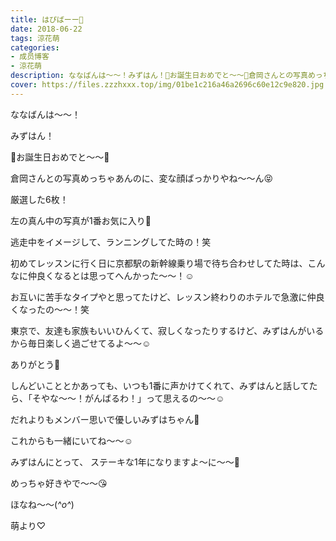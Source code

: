 ```yaml
---
title: はぴばーー🎂
date: 2018-06-22
tags: 涼花萌
categories: 
- 成员博客
- 涼花萌
description: ななばんは〜〜！みずはん！🎉お誕生日おめでと〜〜🎂倉岡さんとの写真めっちゃあんのに、変な顔ばっかりやね〜〜ん😝厳選した6枚！...
cover: https://files.zzzhxxx.top/img/01be1c216a46a2696c60e12c9e820.jpg 
---
```







ななばんは〜〜！





みずはん！


🎉お誕生日おめでと〜〜🎂





倉岡さんとの写真めっちゃあんのに、変な顔ばっかりやね〜〜ん😝










厳選した6枚！







左の真ん中の写真が1番お気に入り🌟




逃走中をイメージして、ランニングしてた時の！笑













初めてレッスンに行く日に京都駅の新幹線乗り場で待ち合わせしてた時は、こんなに仲良くなるとは思ってへんかった〜〜！☺️





お互いに苦手なタイプやと思ってたけど、レッスン終わりのホテルで急激に仲良くなったの〜〜！笑






東京で、友達も家族もいいひんくて、寂しくなったりするけど、みずはんがいるから毎日楽しく過ごせてるよ〜〜☺️




ありがとう💓







しんどいこととかあっても、いつも1番に声かけてくれて、みずはんと話してたら、「そやな〜〜！がんばるわ！」って思えるの〜〜☺️







だれよりもメンバー思いで優しいみずはちゃん🙈






これからも一緒にいてね〜〜☺️







みずはんにとって、
ステーキな1年になりますよ〜に〜〜🍖





めっちゃ好きやで〜〜😘








ほなね〜〜(*^o^*)




萌より♡


